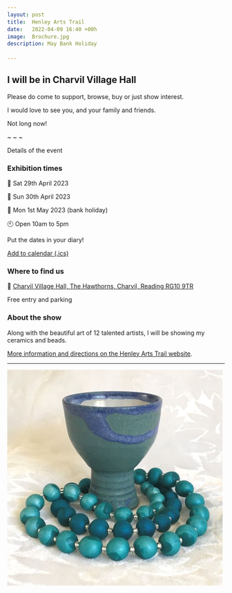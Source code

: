 ```yaml
---
layout: post
title:  Henley Arts Trail
date:   2022-04-09 16:40 +00h
image:  Brochure.jpg
description: May Bank Holiday

---
```


## I will be in Charvil Village Hall

Please do come to support, browse, buy or just show interest.

I would love to see you, and your family and friends.

Not long now!

~ ~ ~

Details of the event

### Exhibition times

📆 Sat 29th April 2023  

📆 Sun 30th April 2023 

📆 Mon 1st May 2023 (bank holiday)

🕙 Open 10am to 5pm

Put the dates in your diary!

[Add to calendar (.ics)](/calendar/hats.ics)

### Where to find us

📍 [Charvil Village Hall, The Hawthorns, Charvil, Reading RG10 9TR](https://goo.gl/maps/EUwkoS1fJapzpqPHA)

Free entry and parking

### About the show

Along with the beautiful art of 12 talented artists, I will be showing my ceramics and beads.

[More information and directions on the Henley Arts Trail website](https://www.henleyartstrail.com/19-twyford-studios.html).

----

![Goblet with beads](/images/Goblet-with-Beads.jpg)
